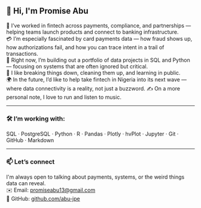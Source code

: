 ## 👋 Hi, I'm Promise Abu

💼 I’ve worked in fintech across payments, compliance, and partnerships — helping teams launch products and connect to banking infrastructure.  
💳 I’m especially fascinated by card payments data — how fraud shows up, how authorizations fail, and how you can trace intent in a trail of transactions.  
📁 Right now, I’m building out a portfolio of data projects in SQL and Python — focusing on systems that are often ignored but critical.  
🧰 I like breaking things down, cleaning them up, and learning in public.  
🌍 In the future, I’d like to help take fintech in Nigeria into its next wave — where data connectivity is a reality, not just a buzzword.
✍️ On a more personal note, I love to run and listen to music.

---

### 🛠 I’m working with:  
SQL · PostgreSQL · Python · R · Pandas · Plotly · hvPlot · Jupyter · Git · GitHub · Markdown

---

### 📫 Let’s connect  
I'm always open to talking about payments, systems, or the weird things data can reveal.  
✉️ Email: promiseabu13@gmail.com  
🔗 GitHub: [github.com/abu-jpe](https://github.com/abu-jpe)
